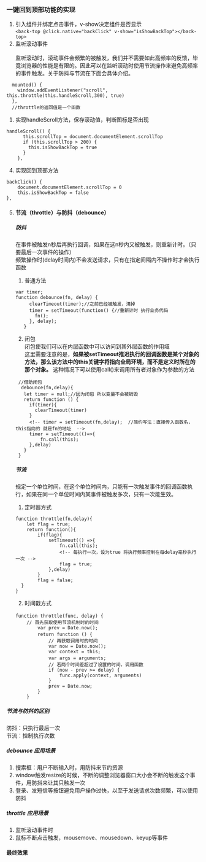 ### 一键回到顶部功能的实现
1. 引入组件并绑定点击事件，v-show决定组件是否显示<br>
   ```<back-top @click.native="backClick" v-show="isShowBackTop"></back-top>```
2. 监听滚动事件<br>     
   监听滚动时，滚动事件会频繁的被触发，我们并不需要如此高频率的反馈，毕竟浏览器的性能是有限的。因此可以在监听滚动时使用节流操作来避免高频率的事件触发。关于防抖与节流在下面会具体介绍。
```
  mounted() {
    window.addEventListener("scroll", this.throttle(this.handleScroll,300), true)
  },
  //throttle的返回值是一个函数
```
1. 实现handleScroll方法，保存滚动值，判断图标是否出现<br>
```
handleScroll() {
      this.scrollTop = document.documentElement.scrollTop
      if (this.scrollTop > 200) {
        this.isShowBackTop = true
      }
    },
```
4. 实现回到顶部方法<br>
```
backClick() {
    document.documentElement.scrollTop = 0
    this.isShowBackTop = false
},
```

5. #### 节流（throttle）与防抖（debounce）
   ##### 防抖
   在事件被触发n秒后再执行回调，如果在这n秒内又被触发，则重新计时。（只要最后一次事件的操作）<br>
   频繁操作时(delay时间内)不会发送请求，只有在指定间隔内不操作时才会执行函数<br>

   1. 普通方法<br>
     
   ```
   var timer; 
   function debounce(fn, delay) {  
        clearTimeout(timer);//之前已经被触发，清掉
        timer = setTimeout(function() {//重新计时 执行业务代码
          fn();
        }, delay);
      }
   ```
   2. 闭包<br>
      闭包使我们可以在内层函数中可以访问到其外层函数的作用域<br>
      这里需要注意的是，<b>如果被setTimeout推迟执行的回调函数是某个对象的方法，那么该方法中的this关键字将指向全局环境，而不是定义时所在的那个对象。</b>   这种情况下可以使用call()来调用所有者对象作为参数的方法
   ```
    //借助闭包
     debounce(fn,delay){
      let timer = null;//因为闭包 所以变量不会被销毁
      return function () {
        if(timer){
          clearTimeout(timer)
        }
        <!-- timer = setTimeout(fn,delay);  //简约写法：直接传入函数名，this指向的 就是fn的地址  -->
        timer = setTimeout(()=>{
            fn.call(this);
        },delay)
      }
    }
   ```
   ##### 节流
   规定一个单位时间，在这个单位时间内，只能有一次触发事件的回调函数执行，如果在同一个单位时间内某事件被触发多次，只有一次能生效。<br>
   1. 定时器方式
   ```
   function throttle(fn,delay){
       let flag = true;
       return function(){
           if(flag){
               setTimeout(() =>{
                   fn.call(this);
                   <!-- 每执行一次，设为true 将执行频率控制在每delay毫秒执行一次 -->
                   flag = true;
               },delay)
           }
           flag = false;
     }
   }
   ```
    2. 时间戳方式
    ```
    function throttle(func, delay) {　　　　　　　　
        // 首先获取使用节流机制时的时间
            var prev = Date.now();
            return function () {　　　　　　　　　　
                // 再获取调用时的时间
                var now = Date.now();
                var context = this;
                var args = arguments;　　　　　　　　　　
                // 若两个时间差超过了设置的时间，调用函数
                if (now - prev >= delay) {
                    func.apply(context, arguments)
                }
                prev = Date.now;
            }
        }
    ```
##### 节流与防抖的区别
   防抖：只执行最后一次<br>
   节流：控制执行次数<br>

##### debounce 应用场景
1. 搜索框：用户不断输入时，用防抖来节约资源
2. window触发resize的时候，不断的调整浏览器窗口大小会不断的触发这个事件，用防抖来让其只触发一次
3. 登录、发短信等按钮避免用户操作过快，以至于发送请求次数频繁，可以使用防抖
##### throttle 应用场景
1. 监听滚动事件时
2. 鼠标不断点击触发，mousemove、mousedown、keyup等事件



#### 最终效果
